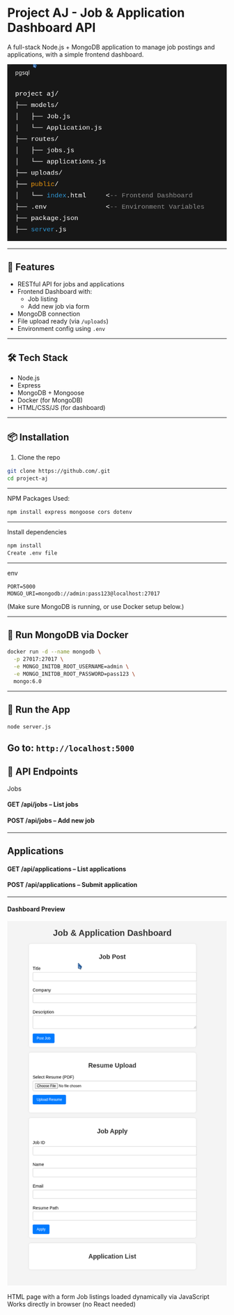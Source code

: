 # Project AJ - Job & Application Dashboard API

A full-stack Node.js + MongoDB application to manage job postings and applications, with a simple frontend dashboard.

![](img/str.png)

---

## 🚀 Features

- RESTful API for jobs and applications
- Frontend Dashboard with:
  - Job listing
  - Add new job via form
- MongoDB connection
- File upload ready (via `/uploads`)
- Environment config using `.env`

---

## 🛠 Tech Stack

- Node.js
- Express
- MongoDB + Mongoose
- Docker (for MongoDB)
- HTML/CSS/JS (for dashboard)

---

## 📦 Installation

1. Clone the repo

```bash
git clone https://github.com/.git
cd project-aj
```
---
NPM Packages Used:

```bash
npm install express mongoose cors dotenv
```
---
Install dependencies

```bash
npm install
Create .env file
```
---
env
```
PORT=5000
MONGO_URI=mongodb://admin:pass123@localhost:27017
```
(Make sure MongoDB is running, or use Docker setup below.)

---

## 🐳 Run MongoDB via Docker
```bash
docker run -d --name mongodb \
  -p 27017:27017 \
  -e MONGO_INITDB_ROOT_USERNAME=admin \
  -e MONGO_INITDB_ROOT_PASSWORD=pass123 \
  mongo:6.0
```
---
## 🚀 Run the App

```
node server.js
```
Go to: ```http://localhost:5000```
---
## 📁 API Endpoints
Jobs
#### GET /api/jobs – List jobs

#### POST /api/jobs – Add new job

---

## Applications

#### GET /api/applications – List applications

#### POST /api/applications – Submit application

---

#### Dashboard Preview

![img](img/pp.png)



HTML page with a form
Job listings loaded dynamically via JavaScript
Works directly in browser (no React needed)

